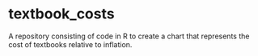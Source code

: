 # textbook_costs
A repository consisting of code in R to create a chart that represents the cost of textbooks relative to inflation.
